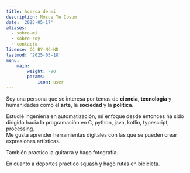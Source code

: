 ```yaml
---
title: Acerca de mi
description: Nosce Te Ipsum 
date: '2025-05-17'
aliases: 
  - sobre-mi
  - sobre-roy
  - contacto
license: CC BY-NC-ND
lastmod: '2025-05-18'
menu:
    main: 
        weight: -90
        params:
            icon: user
---
```


Soy una persona que se interesa por temas de **ciencia**, **tecnología** y humanidades
como el **arte**, la **sociedad** y la **política**.

Estudié ingeniería en automatización, mi enfoque desde entonces ha sido
dirigido hacia la programación en C, python, java, kotlin, typescript, processing.  
Me gusta aprender herramientas digitales con las que se pueden crear expresiones
artísticas.

También practico la guitarra y hago fotografía.

En cuanto a deportes practico squash y hago rutas en bicicleta.
